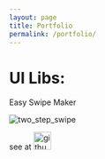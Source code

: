 ```yaml
---
layout: page
title: Portfolio
permalink: /portfolio/
---
```


# UI Libs:

Easy Swipe Maker 

![two_step_swipe](https://cloud.githubusercontent.com/assets/4138527/14615554/842ed408-05a6-11e6-8111-f11d91844031.gif)

see at [<img src="{{ site.baseurl }}/images/GitHub-Mark-32px.png" alt="github link repository" style="width: 32px;"/>](https://github.com/xenione/SwipeLayout)


